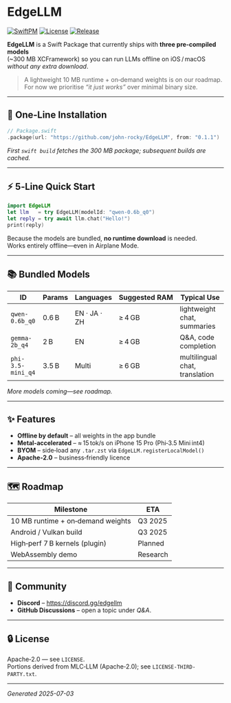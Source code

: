 # EdgeLLM

[![SwiftPM](https://img.shields.io/badge/SwiftPM-Add%20Package-green)](https://swift.org/package-manager/)
[![License](https://img.shields.io/badge/License-Apache--2.0-blue)](LICENSE)
[![Release](https://img.shields.io/github/v/tag/john-rocky/EdgeLLM)](https://github.com/john-rocky/EdgeLLM/releases)

**EdgeLLM** is a Swift Package that currently ships with **three pre‑compiled models**  
(~300 MB XCFramework) so you can run LLMs offline on iOS / macOS *without any extra download*.

> A lightweight 10 MB runtime + on‑demand weights is on our roadmap.  
> For now we prioritise *“it just works”* over minimal binary size.

---

## 🚀 One‑Line Installation

```swift
// Package.swift
.package(url: "https://github.com/john-rocky/EdgeLLM", from: "0.1.1")
```

*First `swift build` fetches the 300 MB package; subsequent builds are cached.*

---

## ⚡ 5‑Line Quick Start

```swift
import EdgeLLM
let llm   = try EdgeLLM(modelId: "qwen-0.6b_q0")
let reply = try await llm.chat("Hello!")
print(reply)
```

Because the models are bundled, **no runtime download** is needed.  
Works entirely offline—even in Airplane Mode.

---

## 📚 Bundled Models

| ID | Params | Languages | Suggested RAM | Typical Use |
|----|--------|-----------|--------------|-------------|
| `qwen-0.6b_q0`    | 0.6 B | EN · JA · ZH | ≥ 4 GB | lightweight chat, summaries |
| `gemma-2b_q4`     | 2 B   | EN          | ≥ 4 GB | Q&A, code completion |
| `phi-3.5-mini_q4` | 3.5 B | Multi       | ≥ 6 GB | multilingual chat, translation |

*More models coming—see roadmap.*

---

## ✨ Features

* **Offline by default** – all weights in the app bundle  
* **Metal‑accelerated** – ≈ 15 tok/s on iPhone 15 Pro (Phi‑3.5 Mini int4)  
* **BYOM** – side‑load any `.tar.zst` via `EdgeLLM.registerLocalModel()`  
* **Apache‑2.0** – business‑friendly licence  

---

## 🗺 Roadmap

| Milestone | ETA |
|-----------|-----|
| 10 MB runtime + on‑demand weights | Q3 2025 |
| Android / Vulkan build | Q3 2025 |
| High‑perf 7 B kernels (plugin) | Planned |
| WebAssembly demo | Research |

---

## 💬 Community

* **Discord** – <https://discord.gg/edgellm>  
* **GitHub Discussions** – open a topic under *Q&A*.

---

## 🔒 License

Apache‑2.0 — see `LICENSE`.  
Portions derived from MLC‑LLM (Apache‑2.0); see `LICENSE-THIRD-PARTY.txt`.

---

*Generated 2025-07-03*
